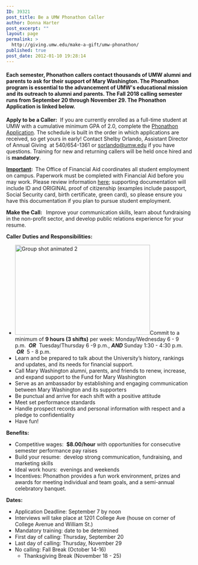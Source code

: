 ```yaml
---
ID: 39321
post_title: Be a UMW Phonathon Caller
author: Donna Harter
post_excerpt: ""
layout: page
permalink: >
  http://giving.umw.edu/make-a-gift/umw-phonathon/
published: true
post_date: 2012-01-10 19:28:14
---
```

<h4>Each semester, Phonathon callers contact thousands of UMW alumni and parents to ask for their support of Mary Washington. The Phonathon program is essential to the advancement of UMW's educational mission and its outreach to alumni and parents. The<strong> Fall 2018</strong> calling semester runs from <strong>September 20 through November 29</strong>. The Phonathon Application is linked below.</h4>
<strong>Apply to be a Caller:</strong>  If you are currently enrolled as a full-time student at UMW with a cumulative minimum GPA of 2.0, complete the <a href="http://giving.umw.edu/make-a-gift/umw-phonathon/phonathon-associate-application/">Phonathon Application</a>. The schedule is built in the order in which applications are received, so get yours in early! Contact Shelby Orlando, Assistant Director of Annual Giving  at 540/654-1361 or <a href="mailto:sorlando@umw.edu">sorlando@umw.edu</a> if you have questions. Training for new and returning callers will be held once hired and is <strong>mandatory</strong>.  <strong>
</strong>

<strong><span style="text-decoration: underline">Important</span>:  </strong>The Office of Financial Aid coordinates all student employment on campus. Paperwork must be completed with Financial Aid before you may work. Please review information <a href="http://adminfinance.umw.edu/financialaid/student-employment/">here</a>; supporting documentation will include ID and ORIGINAL proof of citizenship (examples include passport, Social Security card, birth certificate, green card), so please ensure you have this documentation if you plan to pursue student employment.
<p style="text-align: left"><strong>Make the Call:  </strong> Improve your communication skills, learn about fundraising in the non-profit sector, and develop public relations experience for your resume.</p>
<p style="text-align: left"><strong>Caller Duties and Responsibilities: </strong></p>

<ul>
 	<li><a href="https://giving.umw.edu/wp-content/uploads/2016/05/Group-shot-animated-2.jpg"><img class="alignright wp-image-47312" src="https://giving.umw.edu/wp-content/uploads/2016/05/Group-shot-animated-2-300x200.jpg" alt="Group shot animated 2" width="364" height="242" /></a>Commit to a minimum of <strong>9 hours (3 shifts)</strong> per week:
Monday/Wednesday 6 - 9 p.m.  <em><strong>OR</strong></em>  Tuesday/Thursday 6 -9 p.m., <em><strong>AND
</strong></em>Sunday 1:30 - 4:30 p.m.  <strong><em>OR</em></strong>  5 - 8 p.m.</li>
 	<li>Learn and be prepared to talk about the University’s history, rankings and updates, and its needs for financial support.</li>
 	<li>Call Mary Washington alumni, parents, and friends to renew, increase, and expand support to the Fund for Mary Washington</li>
 	<li>Serve as an ambassador by establishing and engaging communication between Mary Washington and its supporters</li>
 	<li>Be punctual and arrive for each shift with a positive attitude</li>
 	<li>Meet set performance standards</li>
 	<li>Handle prospect records and personal information with respect and a pledge to confidentiality</li>
 	<li>Have fun!</li>
</ul>
<strong>Benefits:</strong>
<ul>
 	<li>Competitive wages:  <strong>$8.00/hour</strong> with opportunities for consecutive semester performance pay raises</li>
 	<li>Build your resume:  develop strong communication, fundraising, and marketing skills</li>
 	<li>Ideal work hours:  evenings and weekends</li>
 	<li>Incentives: Phonathon provides a fun work environment, prizes and awards for meeting individual and team goals, and a semi-annual celebratory banquet.</li>
</ul>
<strong>Dates:</strong>
<ul>
 	<li>Application Deadline: September 7 by noon</li>
 	<li>Interviews will take place at 1201 College Ave (house on corner of College Avenue and William St.)</li>
 	<li>Mandatory training: date to be determined</li>
 	<li>First day of calling: Thursday, September 20</li>
 	<li>Last day of calling: Thursday, November 29</li>
 	<li>No calling: Fall Break (October 14-16)
<ul>
 	<li>Thanksgiving Break (November 18 - 25)</li>
</ul>
</li>
</ul>
<strong> </strong>

&nbsp;